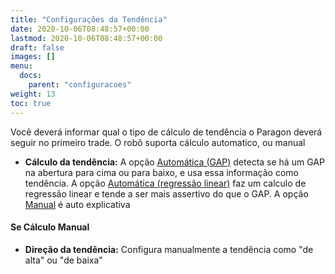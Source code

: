 ```yaml
---
title: "Configurações da Tendência"
date: 2020-10-06T08:48:57+00:00
lastmod: 2020-10-06T08:48:57+00:00
draft: false
images: []
menu:
  docs:
    parent: "configuracoes"
weight: 13
toc: true
---
```


Você deverá informar qual o tipo de cálculo de tendência o Paragon deverá seguir no primeiro trade. O robô suporta cálculo automatico, ou manual

- **Cálculo da tendência:** A opção <u>Automática (GAP)</u> detecta se há um GAP na abertura para cima ou para baixo, e usa essa informação como tendência. A opção <u>Automática (regressão linear)</u> faz um calculo de regressão linear e tende a ser mais assertivo do que o GAP. A opção <u>Manual</u> é auto explicativa

#### Se Cálculo Manual

- **Direção da tendência:** Configura manualmente a tendência como "de alta" ou "de baixa"
